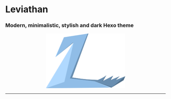 # Leviathan

### Modern, minimalistic, stylish and dark Hexo theme

<div align="center">
    <img style="width: 250px" src="./source/assets/logo.png">
</div>

<hr>
